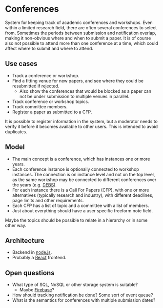 # Conferences

System for keeping track of academic conferences and workshops.
Even within a limited research field, there are often several conferences to select from.
Sometimes the periods between submission and notification overlap, making it non-obvious where and when to submit a paper.
It is of course also not possible to attend more than one conference at a time, which could affect where to submit and where to attend.

## Use cases

* Track a conference or workshop.
* Find a fitting venue for new papers, and see where they could be resubmitted if rejected.
  * Also show the conferences that would be blocked as a paper can not be under submission to multiple venues in parallel.
* Track conference or workshop topics.
* Track committee members.
* Register a paper as submitted to a CFP.

It is possible to register information in the system, but a moderator needs to verify it before it becomes available to other users.
This is intended to avoid duplicates.

## Model

* The main concept is a conference, which has instances one or more years.
* Each conference instance is optionally connected to workshop instances. The connection is on instance level and not on the top level, as the same workshop may be connected to different conferences over the years (e.g. [DEBS](https://debs.org/debs-conferences)).
* For each instance there is a Call For Papers (CFP), with one or more alternatives (typically research and industry), with different deadlines, page limits and other requirements.
* Each CFP has a list of topic and a committee with a list of members.
* Just about everything should have a user specific freeform note field.

Maybe the topics should be possible to relate in a hierarchy or in some other way.

## Architecture

* Backend in [node.js](https://nodejs.org).
* Probably a [React](https://reactjs.org) frontend.

## Open questions

* What type of SQL, NoSQL or other storage system is suitable?
  * Maybe [Firebase](https://firebase.google.com)?
* How should tracking notification be done? Some sort of event queue?
* What is the semantics for conferences with multiple submission dates?
